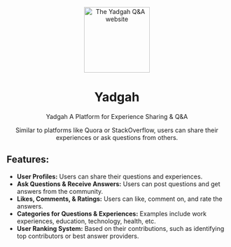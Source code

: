 <div align="center">

<p>
    <a href="#">
        <img width="150" src="https://github.com/BDadmehr0/Yadgah/blob/main/favicon.ico" alt="The Yadgah Q&A website">
    </a>
</p>

# Yadgah

Yadgah A Platform for Experience Sharing &amp; Q&amp;A

Similar to platforms like Quora or StackOverflow, users can share their experiences or ask questions from others.

</div>


## Features:

- **User Profiles:** Users can share their questions and experiences.
- **Ask Questions & Receive Answers:** Users can post questions and get answers from the community.
- **Likes, Comments, & Ratings:** Users can like, comment on, and rate the answers.
- **Categories for Questions & Experiences:** Examples include work experiences, education, technology, health, etc.
- **User Ranking System:** Based on their contributions, such as identifying top contributors or best answer providers.

